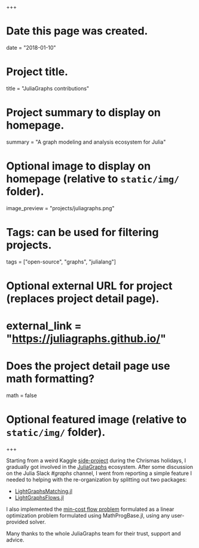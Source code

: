 +++
# Date this page was created.
date = "2018-01-10"

# Project title.
title = "JuliaGraphs contributions"

# Project summary to display on homepage.
summary = "A graph modeling and analysis ecosystem for Julia"

# Optional image to display on homepage (relative to `static/img/` folder).
image_preview = "projects/juliagraphs.png"

# Tags: can be used for filtering projects.
tags = ["open-source", "graphs", "julialang"]

# Optional external URL for project (replaces project detail page).
# external_link = "https://juliagraphs.github.io/"

# Does the project detail page use math formatting?
math = false

# Optional featured image (relative to `static/img/` folder).

+++

Starting from a weird Kaggle [side-project](https://www.kaggle.com/c/santa-gift-matching)
during the Chrismas holidays, I gradually got involved in the [JuliaGraphs](https://juliagraphs.github.io/)
ecosystem. After some discussion on the Julia Slack *#graphs* channel,
I went from reporting a simple feature I needed to helping with the
re-organization by splitting out two packages:

* [LightGraphsMatching.jl](https://github.com/JuliaGraphs/LightGraphsMatching.jl)
* [LightGraphsFlows.jl](https://github.com/JuliaGraphs/LightGraphsFlows.jl)

I also implemented the
[min-cost flow problem](https://github.com/JuliaGraphs/LightGraphsFlows.jl/blob/master/src/mincost.jl)
formulated as a linear optimization problem formulated using MathProgBase.jl,
using any user-provided solver.

Many thanks to the whole JuliaGraphs team for their trust, support and advice.
